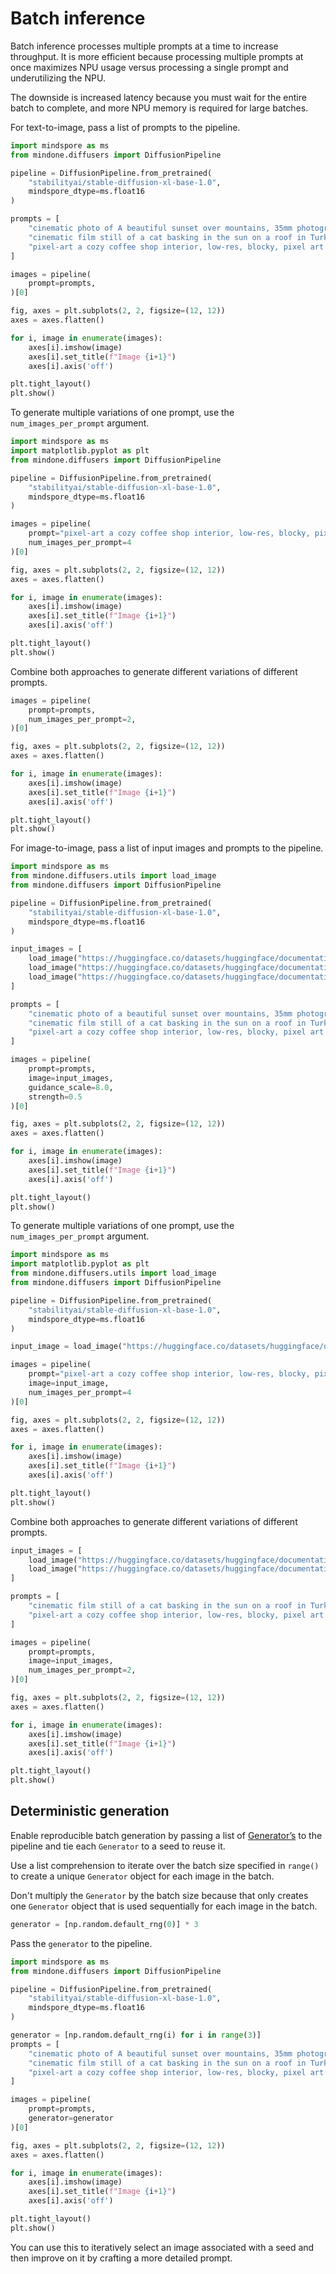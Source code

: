 <!--Copyright 2025 The HuggingFace Team. All rights reserved.

Licensed under the Apache License, Version 2.0 (the "License"); you may not use this file except in compliance with
the License. You may obtain a copy of the License at

http://www.apache.org/licenses/LICENSE-2.0

Unless required by applicable law or agreed to in writing, software distributed under the License is distributed on
an "AS IS" BASIS, WITHOUT WARRANTIES OR CONDITIONS OF ANY KIND, either express or implied. See the License for the
specific language governing permissions and limitations under the License.
-->

# Batch inference

Batch inference processes multiple prompts at a time to increase throughput. It is more efficient because processing multiple prompts at once maximizes NPU usage versus processing a single prompt and underutilizing the NPU.

The downside is increased latency because you must wait for the entire batch to complete, and more NPU memory is required for large batches.

<hfoptions id="usage">
<hfoption id="text-to-image">

For text-to-image, pass a list of prompts to the pipeline.

```py
import mindspore as ms
from mindone.diffusers import DiffusionPipeline

pipeline = DiffusionPipeline.from_pretrained(
    "stabilityai/stable-diffusion-xl-base-1.0",
    mindspore_dtype=ms.float16
)

prompts = [
    "cinematic photo of A beautiful sunset over mountains, 35mm photograph, film, professional, 4k, highly detailed",
    "cinematic film still of a cat basking in the sun on a roof in Turkey, highly detailed, high budget hollywood movie, cinemascope, moody, epic, gorgeous, film grain",
    "pixel-art a cozy coffee shop interior, low-res, blocky, pixel art style, 8-bit graphics"
]

images = pipeline(
    prompt=prompts,
)[0]

fig, axes = plt.subplots(2, 2, figsize=(12, 12))
axes = axes.flatten()

for i, image in enumerate(images):
    axes[i].imshow(image)
    axes[i].set_title(f"Image {i+1}")
    axes[i].axis('off')

plt.tight_layout()
plt.show()
```

To generate multiple variations of one prompt, use the `num_images_per_prompt` argument.

```py
import mindspore as ms
import matplotlib.pyplot as plt
from mindone.diffusers import DiffusionPipeline

pipeline = DiffusionPipeline.from_pretrained(
    "stabilityai/stable-diffusion-xl-base-1.0",
    mindspore_dtype=ms.float16
)

images = pipeline(
    prompt="pixel-art a cozy coffee shop interior, low-res, blocky, pixel art style, 8-bit graphics",
    num_images_per_prompt=4
)[0]

fig, axes = plt.subplots(2, 2, figsize=(12, 12))
axes = axes.flatten()

for i, image in enumerate(images):
    axes[i].imshow(image)
    axes[i].set_title(f"Image {i+1}")
    axes[i].axis('off')

plt.tight_layout()
plt.show()
```

Combine both approaches to generate different variations of different prompts.

```py
images = pipeline(
    prompt=prompts,
    num_images_per_prompt=2,
)[0]

fig, axes = plt.subplots(2, 2, figsize=(12, 12))
axes = axes.flatten()

for i, image in enumerate(images):
    axes[i].imshow(image)
    axes[i].set_title(f"Image {i+1}")
    axes[i].axis('off')

plt.tight_layout()
plt.show()
```

</hfoption>
<hfoption id="image-to-image">

For image-to-image, pass a list of input images and prompts to the pipeline.

```py
import mindspore as ms
from mindone.diffusers.utils import load_image
from mindone.diffusers import DiffusionPipeline

pipeline = DiffusionPipeline.from_pretrained(
    "stabilityai/stable-diffusion-xl-base-1.0",
    mindspore_dtype=ms.float16
)

input_images = [
    load_image("https://huggingface.co/datasets/huggingface/documentation-images/resolve/main/diffusers/inpaint.png"),
    load_image("https://huggingface.co/datasets/huggingface/documentation-images/resolve/main/diffusers/cat.png"),
    load_image("https://huggingface.co/datasets/huggingface/documentation-images/resolve/main/diffusers/detail-prompt.png")
]

prompts = [
    "cinematic photo of a beautiful sunset over mountains, 35mm photograph, film, professional, 4k, highly detailed",
    "cinematic film still of a cat basking in the sun on a roof in Turkey, highly detailed, high budget hollywood movie, cinemascope, moody, epic, gorgeous, film grain",
    "pixel-art a cozy coffee shop interior, low-res, blocky, pixel art style, 8-bit graphics"
]

images = pipeline(
    prompt=prompts,
    image=input_images,
    guidance_scale=8.0,
    strength=0.5
)[0]

fig, axes = plt.subplots(2, 2, figsize=(12, 12))
axes = axes.flatten()

for i, image in enumerate(images):
    axes[i].imshow(image)
    axes[i].set_title(f"Image {i+1}")
    axes[i].axis('off')

plt.tight_layout()
plt.show()
```

To generate multiple variations of one prompt, use the `num_images_per_prompt` argument.

```py
import mindspore as ms
import matplotlib.pyplot as plt
from mindone.diffusers.utils import load_image
from mindone.diffusers import DiffusionPipeline

pipeline = DiffusionPipeline.from_pretrained(
    "stabilityai/stable-diffusion-xl-base-1.0",
    mindspore_dtype=ms.float16
)

input_image = load_image("https://huggingface.co/datasets/huggingface/documentation-images/resolve/main/diffusers/detail-prompt.png")

images = pipeline(
    prompt="pixel-art a cozy coffee shop interior, low-res, blocky, pixel art style, 8-bit graphics",
    image=input_image,
    num_images_per_prompt=4
)[0]

fig, axes = plt.subplots(2, 2, figsize=(12, 12))
axes = axes.flatten()

for i, image in enumerate(images):
    axes[i].imshow(image)
    axes[i].set_title(f"Image {i+1}")
    axes[i].axis('off')

plt.tight_layout()
plt.show()
```

Combine both approaches to generate different variations of different prompts.

```py
input_images = [
    load_image("https://huggingface.co/datasets/huggingface/documentation-images/resolve/main/diffusers/cat.png"),
    load_image("https://huggingface.co/datasets/huggingface/documentation-images/resolve/main/diffusers/detail-prompt.png")
]

prompts = [
    "cinematic film still of a cat basking in the sun on a roof in Turkey, highly detailed, high budget hollywood movie, cinemascope, moody, epic, gorgeous, film grain",
    "pixel-art a cozy coffee shop interior, low-res, blocky, pixel art style, 8-bit graphics"
]

images = pipeline(
    prompt=prompts,
    image=input_images,
    num_images_per_prompt=2,
)[0]

fig, axes = plt.subplots(2, 2, figsize=(12, 12))
axes = axes.flatten()

for i, image in enumerate(images):
    axes[i].imshow(image)
    axes[i].set_title(f"Image {i+1}")
    axes[i].axis('off')

plt.tight_layout()
plt.show()
```

</hfoption>
</hfoptions>

## Deterministic generation

Enable reproducible batch generation by passing a list of [Generator’s](https://numpy.org/doc/stable/reference/random/generator.html) to the pipeline and tie each `Generator` to a seed to reuse it.

Use a list comprehension to iterate over the batch size specified in `range()` to create a unique `Generator` object for each image in the batch.

Don't multiply the `Generator` by the batch size because that only creates one `Generator` object that is used sequentially for each image in the batch.

```py
generator = [np.random.default_rng(0)] * 3
```

Pass the `generator` to the pipeline.

```py
import mindspore as ms
from mindone.diffusers import DiffusionPipeline

pipeline = DiffusionPipeline.from_pretrained(
    "stabilityai/stable-diffusion-xl-base-1.0",
    mindspore_dtype=ms.float16
)

generator = [np.random.default_rng(i) for i in range(3)]
prompts = [
    "cinematic photo of A beautiful sunset over mountains, 35mm photograph, film, professional, 4k, highly detailed",
    "cinematic film still of a cat basking in the sun on a roof in Turkey, highly detailed, high budget hollywood movie, cinemascope, moody, epic, gorgeous, film grain",
    "pixel-art a cozy coffee shop interior, low-res, blocky, pixel art style, 8-bit graphics"
]

images = pipeline(
    prompt=prompts,
    generator=generator
)[0]

fig, axes = plt.subplots(2, 2, figsize=(12, 12))
axes = axes.flatten()

for i, image in enumerate(images):
    axes[i].imshow(image)
    axes[i].set_title(f"Image {i+1}")
    axes[i].axis('off')

plt.tight_layout()
plt.show()
```

You can use this to iteratively select an image associated with a seed and then improve on it by crafting a more detailed prompt.

